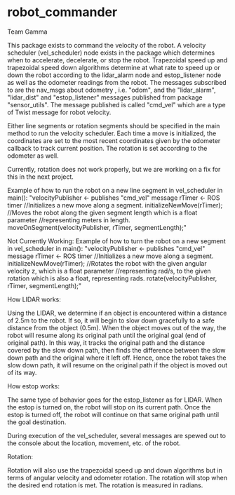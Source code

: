 # robot_commander

Team Gamma

This package exists to command the velocity of the robot. 
A velocity scheduler (vel_scheduler) node exists in the package which determines when to 
accelerate, decelerate, or stop the robot. Trapezoidal speed up and trapezoidal
speed down algorithms determine at what rate to speed up or down the robot according to 
the lidar_alarm node and estop_listener node as well as the odometer readings
from the robot. The messages subscribed to are the nav_msgs about odometry , i.e.
"odom", and the "lidar_alarm", "lidar_dist" and "estop_listener" messages
published from package "sensor_utils". The message published is called "cmd_vel"
which are a type of Twist message for robot velocity.

Either line segments or rotation segments should be specified in the main method
to run the velocity scheduler. Each time a move is initialized, the coordinates
are set to the most recent coordinates given by the odometer callback to track
current position. The rotation is set according to the odometer as well.

Currently, rotation does not work properly, but we are working on a fix for this 
in the next project.

Example of how to run the robot on a new line segment in vel_scheduler in main():
"velocityPublisher <- publishes "cmd_vel" message
rTimer <- ROS timer
//Initializes a new move along a segment.
initializeNewMove(rTimer);
//Moves the robot along the given segment length which is a float parameter 
//representing meters in length.
moveOnSegment(velocityPublisher, rTimer, segmentLength);"

Not Currently Working:
Example of how to turn the robot on a new segment in vel_scheduler in main():
"velocityPublisher <- publishes "cmd_vel" message
rTimer <- ROS timer
//Initializes a new move along a segment.
initializeNewMove(rTimer);
//Rotates the robot with the given angular velocity z, which is a float parameter 
//representing rad/s, to the given rotation which is also a float, representing rads.
rotate(velocityPublisher, rTimer, segmentLength);"

How LIDAR works:

Using the LIDAR, we determine if an object is encountered within a distance of
2.5m to the robot. If so, it will begin to slow down gracefully to a safe distance from 
the object (0.5m). When the object moves out of the way, the robot will resume 
along its original path until the original goal (end of original path). In this way,
it tracks the original path and the distance covered by the slow down path, then
finds the difference between the slow down path and the original where it left off.
Hence, once the robot takes the slow down path, it will resume on the original path if
the object is moved out of its way.

How estop works:

The same type of behavior goes for the estop_listener as for LIDAR. When the estop is turned on,
the robot will stop on its current path. Once the estop is turned off, the robot
will continue on that same original path until the goal destination.

During execution of the vel_scheduler, several messages are spewed out to the
console about the location, movement, etc. of the robot. 

Rotation:

Rotation will also use the trapezoidal speed up and down algorithms but in terms of
angular velocity and odometer rotation. The rotation will stop when the
desired end rotation is met. The rotation is measured in radians.
